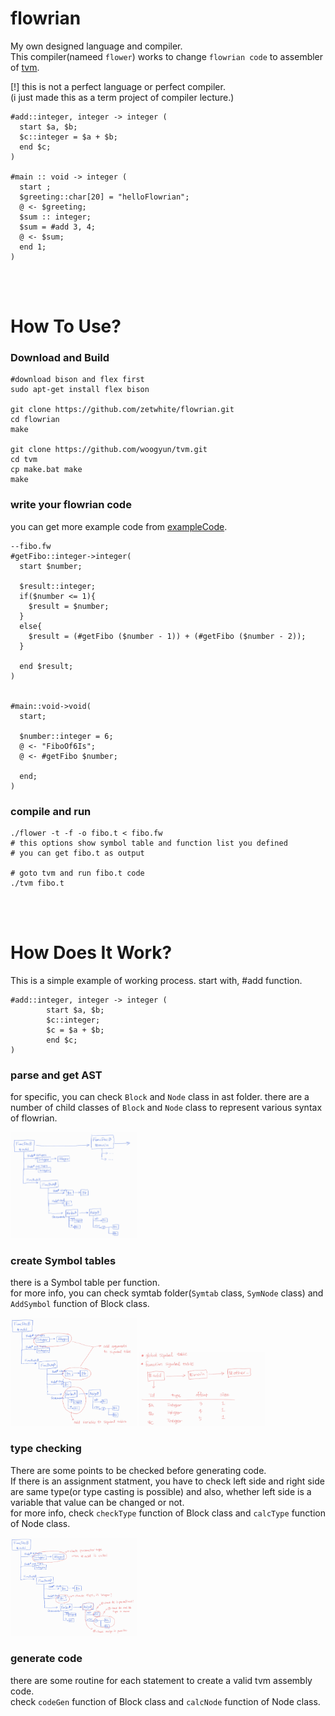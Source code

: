 # flowrian
My own designed language and compiler.   
This compiler(nameed `flower`) works to change `flowrian code` to assembler of [tvm](https://github.com/woogyun/tvm).    
   
[!] this is not a perfect language or perfect compiler.    
(i just made this as a term project of compiler lecture.) 
```
#add::integer, integer -> integer (
  start $a, $b; 
  $c::integer = $a + $b; 
  end $c; 
)

#main :: void -> integer (
  start ;
  $greeting::char[20] = "helloFlowrian"; 
  @ <- $greeting; 
  $sum :: integer; 
  $sum = #add 3, 4; 
  @ <- $sum;  
  end 1; 
)
```
<br>
<br> 

# How To Use? 
### Download and Build 
```shell
#download bison and flex first 
sudo apt-get install flex bison 

git clone https://github.com/zetwhite/flowrian.git
cd flowrian 
make

git clone https://github.com/woogyun/tvm.git 
cd tvm 
cp make.bat make
make 
```
### write your flowrian code 
you can get more example code from [exampleCode](https://github.com/zetwhite/flowrian/tree/main/exampleCode). 
```
--fibo.fw
#getFibo::integer->integer(
  start $number; 

  $result::integer; 
  if($number <= 1){
    $result = $number; 
  }
  else{
    $result = (#getFibo ($number - 1)) + (#getFibo ($number - 2)); 
  }

  end $result; 
)


#main::void->void(
  start; 
  
  $number::integer = 6; 
  @ <- "FiboOf6Is"; 
  @ <- #getFibo $number; 

  end; 
)
```

### compile and run 
```shell
./flower -t -f -o fibo.t < fibo.fw
# this options show symbol table and function list you defined
# you can get fibo.t as output 

# goto tvm and run fibo.t code 
./tvm fibo.t 
```
<br>
<br> 

# How Does It Work? 
This is a simple example of working process. 
start with, #add function. 
```
#add::integer, integer -> integer (
	 	start $a, $b;
		$c::integer;
		$c = $a + $b; 
		end $c;
)
``` 

### parse and get AST 
for specific, you can check `Block` and `Node` class in ast folder. 
there are a number of child classes of `Block` and `Node` class to represent various syntax of flowrian. 

<img src="/img/ast.PNG" width="40%" height="30%" title="AST example"></img>

### create Symbol tables 
there is a Symbol table per function.   
for more info, you can check symtab folder(`Symtab` class, `SymNode` class) and `AddSymbol` function of Block class.    

<img src="/img/symtab01.PNG" width="40%" height="30%" title="AST example"></img>
<img src="/img/symtab02.PNG" width="40%" title="AST example"></img>


### type checking
There are some points to be checked before generating code.    
If there is an assignment statment, you have to check left side and right side are same type(or type casting is possible) and also, whether left side is a variable that value can be changed or not.     
for more info, check `checkType` function of Block class and `calcType` function of Node class. 

<img src="/img/typechecking03.PNG" width="40%" title="AST example"></img>
  

### generate code 
there are some routine for each statement to create a valid tvm assembly code.   
check `codeGen` function of Block class and `calcNode` function of Node class. 
